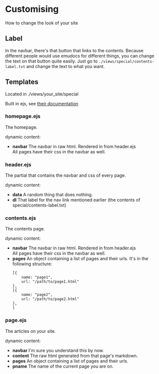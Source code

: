 # Customising

How to change the look of your site

## Label

In the navbar, there's that button that links to the contents.
Because different people would use emudocs for different things, you can change the text on that button quite easily. Just go to `./views/special/contents-label.txt` and change the text to what you want.

## Templates

Located in ./views/your_site/special

Built in ejs, see [their documentation](https://www.ejs.co)

### homepage.ejs

The homepage.

dynamic content:

-   **navbar**
    The navbar in raw html. Rendered in from header.ejs<br>
    All pages have their css in the navbar as well.

### header.ejs

The partial that contains the navbar and css of every page.

dynamic content:

-   **data**
    A random thing that does nothing.
-   **dl**
    That label for the nav link mentioned earlier (the contents of special/contents-label.txt)

### contents.ejs

The contents page.

dynamic content:

-   **navbar**
    The navbar in raw html. Rendered in from header.ejs<br>
    All pages have their css in the navbar as well.
-   **pages**
    An object containing a list of pages and their urls.
    It's in the following structure:
    ```
    [{
        name: "page1",
        url: "/path/to/page1.html"
    },
    [{
        name: "page2",
        url: "/path/to/page2.html"
    },
    ]
    ```

### page.ejs

The articles on your site.

dynamic content:

-   **navbar**
    I'm sure you understand this by now.
-   **content**
    The raw html generated from that page's markdown.
-   **pages**
    An object containing a list of pages and their urls.
-   **pname**
    The name of the current page you are on.
